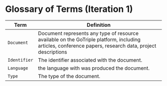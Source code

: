 # Glossary of Terms (Iteration 1)

| Term         | Definition                                                                                                                                              |
|--------------|---------------------------------------------------------------------------------------------------------------------------------------------------------|
| `Document`   | Document represents any type of resource available on the GoTriple platform, including articles, conference papers, research data, project descriptions |
| `Identifier` | The identifier associated with the document.                                                                                                            |
| `Language`   | the language with was produced the document.                                                                                                            |
| `Type`       | The type of the document.                                                                                                                               |
